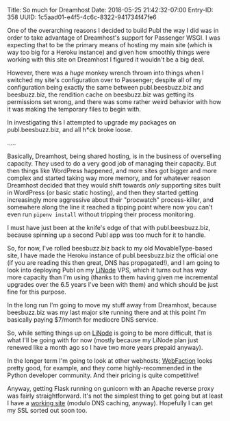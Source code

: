Title: So much for Dreamhost
Date: 2018-05-25 21:42:32-07:00
Entry-ID: 358
UUID: 1c5aad01-e4f5-4c6c-8322-941734f47fe6

One of the overarching reasons I decided to build Publ the way I did was in order to take advantage of Dreamhost's support for Passenger WSGI. I was expecting that to be the primary means of hosting my main site (which is way too big for a Heroku instance) and given how smoothly things were working with this site on Dreamhost I figured it wouldn't be a big deal.

However, there was a *huge* monkey wrench thrown into things when I switched my site's configuration over to Passenger; despite all of my configuration being exactly the same between publ.beesbuzz.biz and beesbuzz.biz, the rendition cache on beesbuzz.biz was getting its permissions set wrong, and there was some rather weird behavior with how it was making the temporary files to begin with.

In investigating this I attempted to upgrade my packages on publ.beesbuzz.biz, and all h\*ck broke loose.

.....

Basically, Dreamhost, being shared hosting, is in the business of overselling capacity. They used to do a very good job of managing their capacity. But then things like WordPress happened, and more sites got bigger and more complex and started taking way more memory, and for whatever reason Dreamhost decided that they would shift towards *only* supporting sites built in WordPress (or basic static hosting), and then they started getting increasingly more aggressive about their "procwatch" process-killer, and somewhere along the line it reached a tipping point where now you can't even run `pipenv install` without tripping their process monitoring.

I must have just been at the knife's edge of that with publ.beesbuzz.biz, because spinning up a second Publ app was too much for it to handle.

So, for now, I've rolled beesbuzz.biz back to my old MovableType-based site, I have made the Heroku instance of publ.beesbuzz.biz the official one (if you are reading this then great, DNS has propagated!), and I am going to look into deploying Publ on my [LiNode](https://www.linode.com/?r=3387618616c77ee52a3a617c0218697a9c36bc9b) VPS, which it turns out has *way* more capacity than I'm using (thanks to them having given me incremental upgrades over the 6.5 years I've been with them) and which should be just fine for this purpose.

In the long run I'm going to move my stuff away from Dreamhost, because beesbuzz.biz was my last major site running there and at this point I'm basically paying $7/month for mediocre DNS service.

So, while setting things up on [LiNode](https://www.linode.com/?r=3387618616c77ee52a3a617c0218697a9c36bc9b) is going to be more difficult, that is what I'll be going with for now (mostly because my LiNode plan just renewed like a month ago so I have two more years prepaid anyway).

In the longer term I'm going to look at other webhosts; [WebFaction](https://www.webfaction.com) looks pretty good, for example, and they come highly-recommended in the Python developer community. And their pricing is quite competitive!

Anyway, getting Flask running on gunicorn with an Apache reverse proxy was fairly straightforward. It's not the simplest thing to get going but at least I have a [working site](http://beesbuzz.biz) (modulo DNS caching, anyway). Hopefully I can get my SSL sorted out soon too.
